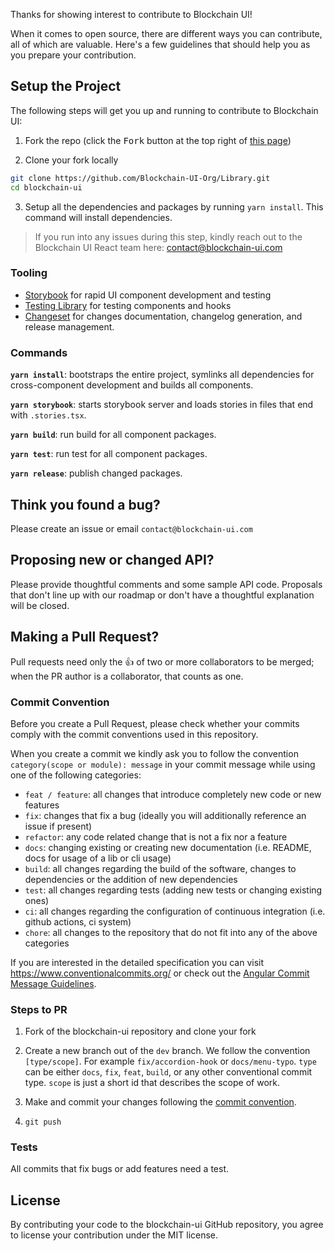 Thanks for showing interest to contribute to Blockchain UI!

When it comes to open source, there are different ways you can contribute, all
of which are valuable. Here's a few guidelines that should help you as you
prepare your contribution.

## Setup the Project

The following steps will get you up and running to contribute to Blockchain UI:

1. Fork the repo (click the <kbd>Fork</kbd> button at the top right of
   [this page](https://github.com/Blockchain-UI-Org/Library))

2. Clone your fork locally

```sh
git clone https://github.com/Blockchain-UI-Org/Library.git
cd blockchain-ui
```

3. Setup all the dependencies and packages by running `yarn install`. This
   command will install dependencies.

> If you run into any issues during this step, kindly reach out to the Blockchain UI
> React team here: contact@blockchain-ui.com

### Tooling

- [Storybook](https://storybook.js.org/) for rapid UI component development and
  testing
- [Testing Library](https://testing-library.com/) for testing components and
  hooks
- [Changeset](https://github.com/atlassian/changesets) for changes
  documentation, changelog generation, and release management.

### Commands

**`yarn install`**: bootstraps the entire project, symlinks all dependencies for
cross-component development and builds all components.

**`yarn storybook`**: starts storybook server and loads stories in files that
end with `.stories.tsx`.

**`yarn build`**: run build for all component packages.

**`yarn test`**: run test for all component packages.

**`yarn release`**: publish changed packages.

## Think you found a bug?

Please create an issue or email `contact@blockchain-ui.com`

## Proposing new or changed API?

Please provide thoughtful comments and some sample API code. Proposals that
don't line up with our roadmap or don't have a thoughtful explanation will be
closed.

## Making a Pull Request?

Pull requests need only the :+1: of two or more collaborators to be merged; when
the PR author is a collaborator, that counts as one.

### Commit Convention

Before you create a Pull Request, please check whether your commits comply with
the commit conventions used in this repository.

When you create a commit we kindly ask you to follow the convention
`category(scope or module): message` in your commit message while using one of
the following categories:

- `feat / feature`: all changes that introduce completely new code or new
  features
- `fix`: changes that fix a bug (ideally you will additionally reference an
  issue if present)
- `refactor`: any code related change that is not a fix nor a feature
- `docs`: changing existing or creating new documentation (i.e. README, docs for
  usage of a lib or cli usage)
- `build`: all changes regarding the build of the software, changes to
  dependencies or the addition of new dependencies
- `test`: all changes regarding tests (adding new tests or changing existing
  ones)
- `ci`: all changes regarding the configuration of continuous integration (i.e.
  github actions, ci system)
- `chore`: all changes to the repository that do not fit into any of the above
  categories

If you are interested in the detailed specification you can visit
https://www.conventionalcommits.org/ or check out the
[Angular Commit Message Guidelines](https://github.com/angular/angular/blob/22b96b9/CONTRIBUTING.md#-commit-message-guidelines).

### Steps to PR

1. Fork of the blockchain-ui repository and clone your fork

2. Create a new branch out of the `dev` branch. We follow the convention
   `[type/scope]`. For example `fix/accordion-hook` or `docs/menu-typo`. `type`
   can be either `docs`, `fix`, `feat`, `build`, or any other conventional
   commit type. `scope` is just a short id that describes the scope of work.

3. Make and commit your changes following the
   [commit convention](https://github.com/Blockchain-UI-Org/Library/blob/newDesigns/CONTRIBUTING.md#commit-convention).

4. `git push`

### Tests

All commits that fix bugs or add features need a test.

## License

By contributing your code to the blockchain-ui GitHub repository, you agree to
license your contribution under the MIT license.
